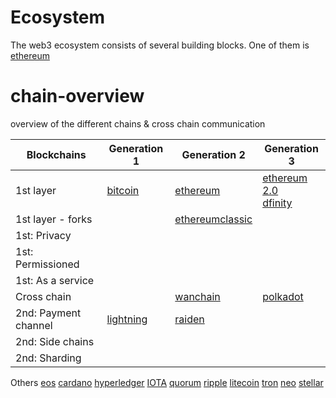 # Ecosystem

The web3 ecosystem consists of several building blocks.
One of them is [ethereum]


# chain-overview
overview of the different chains &amp; cross chain communication


| Blockchains          | Generation 1      | Generation 2      | Generation 3   | 
| -------------        |  ---------        | ---------         | ---------      |
| 1st layer            | [bitcoin]         | [ethereum]        | [ethereum 2.0]<br>[dfinity] |
| 1st layer - forks    |                   | [ethereumclassic] |
| 1st: Privacy         |
| 1st: Permissioned    |
| 1st: As a service    |
| Cross chain          |                   | [wanchain]   | [polkadot]   |
| 2nd: Payment channel | [lightning]       | [raiden]
| 2nd: Side chains     |
| 2nd: Sharding        |

Others
[eos]
[cardano]
[hyperledger]
[IOTA]
[quorum]
[ripple]
[litecoin]
[tron]
[neo]
[stellar]



[bitcoin]:     https://bitcoin.org
[ethereum]:    https://ethereum.org
[polkadot]:    https://polkadot.network
[wanchain]:    https://wanchain.org/
[ethereumclassic]: https://ethereumclassic.org/
[ethereum 2.0]: https://docs.ethhub.io/ethereum-roadmap/ethereum-2.0/eth-2.0-phases/
[lightning]:    https://lightning.network/
[raiden]:       https://raiden.network/
[dfinity]:      https://dfinity.org/



[eos]:          https://eos.io
[cardano]:      https://www.cardano.org/en/home/
[hyperledger]:  https://www.hyperledger.org
[IOTA]:         https://www.iota.org
[quorum]:       https://www.goquorum.com
[ripple]:       https://ripple.com
[litecoin]:     https://litecoin.org/nl/
[tron]:         https://tron.network
[neo]:          https://www.neonetworkexchange.com/landing_page/landing?destination=home
[stellar]:      https://www.stellar.org
	